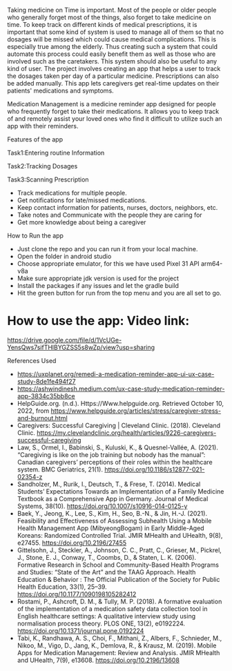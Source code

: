 Taking medicine on Time is important. Most of the people or older people who generally forget most of the things, also forget to take medicine on time.
To keep track on different kinds of medical prescriptions, it is important that some kind of system is used to manage all of them so that no dosages will be missed which could cause medical complications. This is especially true among the elderly. Thus creating such a system that could automate this process could easily benefit them as well as those who are involved such as the caretakers. This system should also be useful to any kind of user. 
The project involves creating an app that helps a user to track the dosages taken per day of a particular medicine. Prescriptions can also be added manually. This app lets caregivers get real-time updates on their patients' medications and symptoms.

Medication Management is a medicine reminder app designed for people who frequently forget to take their medications. It allows you to keep track of and remotely assist your loved ones who find it difficult to utilize such an app with their reminders.

Features of the app

Task1:Entering routine Information

Task2:Tracking Dosages

Task3:Scanning Prescription

- Track medications for multiple people.
- Get notifications for late/missed medications.
- Keep contact information for patients, nurses, doctors, neighbors, etc.
- Take notes and Communicate with the people they are caring for
- Get more knowledge about being a caregiver

How to Run the app

- Just clone the repo and you can run it from your local machine.
- Open the folder in android studio
- Choose appropriate emulator, for this we have used Pixel 31 API arm64-v8a
- Make sure appropriate jdk version is used for the project
- Install the packages if any issues and let the gradle build
- Hit the green button for run from the top menu and you are all set to go.

# How to use the app: Video link:

https://drive.google.com/file/d/1VcUGe-YensQws7sifTHlBYGZSS5s8wZp/view?usp=sharing

References Used
- https://uxplanet.org/remedi-a-medication-reminder-app-ui-ux-case-study-8de1fe494f27
- https://ashwindinesh.medium.com/ux-case-study-medication-reminder-app-3834c35bb8ce
- HelpGuide.org. (n.d.). Https://Www.helpguide.org. Retrieved October 10, 2022, from https://www.helpguide.org/articles/stress/caregiver-stress-and-burnout.html
- Caregivers: Successful Caregiving | Cleveland Clinic. (2018). Cleveland Clinic. https://my.clevelandclinic.org/health/articles/9226-caregivers-successful-caregiving
- Law, S., Ormel, I., Babinski, S., Kuluski, K., & Quesnel-Vallée, A. (2021). “Caregiving is like on the job training but nobody has the manual”: Canadian caregivers’ perceptions of their roles within the healthcare system. BMC Geriatrics, 21(1). https://doi.org/10.1186/s12877-021-02354-z
- Sandholzer, M., Rurik, I., Deutsch, T., & Frese, T. (2014). Medical Students’ Expectations Towards an Implementation of a Family Medicine Textbook as a Comprehensive App in Germany. Journal of Medical Systems, 38(10). https://doi.org/10.1007/s10916-014-0125-y
- Baek, Y., Jeong, K., Lee, S., Kim, H., Seo, B.-N., & Jin, H.-J. (2021). Feasibility and Effectiveness of Assessing Subhealth Using a Mobile Health Management App (MibyeongBogam) in Early Middle-Aged Koreans: Randomized Controlled Trial. JMIR MHealth and UHealth, 9(8), e27455. https://doi.org/10.2196/27455
- Gittelsohn, J., Steckler, A., Johnson, C. C., Pratt, C., Grieser, M., Pickrel, J., Stone, E. J., Conway, T., Coombs, D., & Staten, L. K. (2006). Formative Research in School and Community-Based Health Programs and Studies: “State of the Art” and the TAAG Approach. Health Education & Behavior : The Official Publication of the Society for Public Health Education, 33(1), 25–39. https://doi.org/10.1177/1090198105282412
- Rostami, P., Ashcroft, D. M., & Tully, M. P. (2018). A formative evaluation of the implementation of a medication safety data collection tool in English healthcare settings: A qualitative interview study using normalisation process theory. PLOS ONE, 13(2), e0192224. https://doi.org/10.1371/journal.pone.0192224
- Tabi, K., Randhawa, A. S., Choi, F., Mithani, Z., Albers, F., Schnieder, M., Nikoo, M., Vigo, D., Jang, K., Demlova, R., & Krausz, M. (2019). Mobile Apps for Medication Management: Review and Analysis. JMIR MHealth and UHealth, 7(9), e13608. https://doi.org/10.2196/13608



